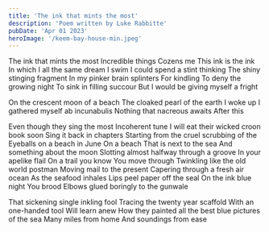 ```yaml
---
title: 'The ink that mints the most'
description: 'Poem written by Luke Rabbitte'
pubDate: 'Apr 01 2023'
heroImage: '/keem-bay-house-min.jpeg'
---
```


The ink that mints the most
Incredible things
Cozens me
This ink is the ink
In which I all the same dream I swim
I could spend a stint thinking
The shiny stinging fragment
In my pinker brain splinters
For kindling
To deny the growing night
To sink in filling succour
But I would be giving myself a fright

On the crescent moon of a beach
The cloaked pearl of the earth
I woke up
I gathered myself ab incunabulis
Nothing that nacreous awaits
After this

Even though they sing the most
Incoherent tune
I will eat their wicked croon book soon
Sing it back in chapters
Starting from the cruel scrubbing of the
Eyeballs on a beach in June
On a beach
That is next to the sea
And something about the moon
Slotting almost halfway through a groove
In your apelike flail
On a trail you know
You move through
Twinkling like the old world postman
Moving mail to the present
Capering through a fresh air ocean
As the seafood inhales
Lips peel paper off the seal
On the ink blue night
You brood
Elbows glued boringly to the gunwale

That sickening single inkling fool
Tracing the twenty year scaffold
With an one-handed tool
Will learn anew
How they painted all the best blue pictures of the sea
Many miles from home
And soundings from ease
